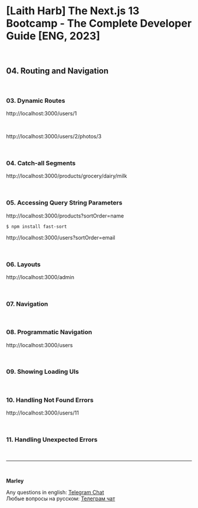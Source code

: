 # [Laith Harb] The Next.js 13 Bootcamp - The Complete Developer Guide [ENG, 2023]

<br/>

## 04. Routing and Navigation

<br/>

### 03. Dynamic Routes

http://localhost:3000/users/1

<br/>

http://localhost:3000/users/2/photos/3

<br/>

### 04. Catch-all Segments

http://localhost:3000/products/grocery/dairy/milk

<br/>

### 05. Accessing Query String Parameters

http://localhost:3000/products?sortOrder=name

```
$ npm install fast-sort
```

http://localhost:3000/users?sortOrder=email

<br/>

### 06. Layouts

http://localhost:3000/admin

<br/>

### 07. Navigation

<br/>

### 08. Programmatic Navigation

http://localhost:3000/users

<br/>

### 09. Showing Loading UIs

<br/>

### 10. Handling Not Found Errors

http://localhost:3000/users/11

<br/>

### 11. Handling Unexpected Errors

<br/>

---

<br/>

**Marley**

Any questions in english: <a href="https://jsdev.org/chat/">Telegram Chat</a>  
Любые вопросы на русском: <a href="https://jsdev.ru/chat/">Телеграм чат</a>
